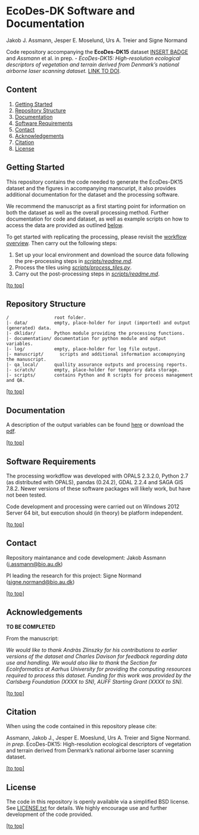 # EcoDes-DK Software and Documentation
Jakob J. Assmann, Jesper E. Moselund, Urs A. Treier and Signe Normand

Code repository accompanying the **EcoDes-DK15** dataset [INSERT BADGE](https://doi.org/10.5281/zenodo.4756557) and *Assmann* et al. in prep. - *EcoDes-DK15:* *High-resolution ecological descriptors of vegetation and terrain derived from Denmark’s national airborne laser scanning dataset.* [LINK TO DOI]().

## Content

1. [Getting Started](#getting-started)
2. [Repository Structure](#repository-structure)
3. [Documentation](#documentation)
4. [Software Requirements](#software-requirements)
5. [Contact](#contact)
6. [Acknowledgements](#Acknowledgements)
7. [Citation](#citation)
8. [License](#license)

## Getting Started

This repository contains the code needed to generate the EcoDes-DK15 dataset and the figures in accompanying manscuript, it also provides additional documentation for the dataset and the processing software.

We recommend the manuscript as a first starting point for information on both the dataset as well as the overall processing method. Further documentation for code and dataset, as well as example scripts on how to access the data are provided as outlined [below](#documentation). 

To get started with replicating the processing, please revisit the [workflow overview](/documentation/dk_lidar_processing_flow.pdf). Then carry out the following steps:

1. Set up your local environment and download the source data following the pre-processing steps in [*scripts/readme.md*](scripts/readme.md).
2. Process the tiles using [*scripts/process_tiles.py*](scripts/process_tiles.py).
3. Carry out the post-processing steps in [*scripts/readme.md*](scripts/readme.md).

[\[to top\]](#content)

## Repository Structure
```
/                 root folder.
|- data/          empty, place-holder for input (imported) and output (generated) data.
|- dklidar/       Python module providing the processing functions.
|- documentation/ documentation for python module and output variables. 
|- log/           empty, place-holder for log file output.
|- manuscript/ 		scripts and additional information accomapnying the manuscript.
|- qa_local/      quallity assurance outputs and processing reports.
|- scratch/       empty, place-holder for temporary data storage.
|- scripts/       contains Python and R scripts for process management and QA.
```
[\[to top\]](#content)

## Documentation

A description of the output variables can be found [here](/documentation/variables.md) or download the [pdf](/documentation/variables.pdf).

[\[to top\]](#content)

## Software Requirements

The processing workdflow was developed with OPALS 2.3.2.0, Python 2.7 (as distributed with OPALS), pandas (0.24.2), GDAL 2.2.4 and SAGA GIS 7.8.2. Newer versions of these software packages will likely work, but have not been tested. 

Code development and processing were carried out on Windows 2012 Server 64 bit, but execution should (in theory) be platform independent. 

[\[to top\]](#content)

## Contact
Repository maintanance and code development: Jakob Assmann (j.assmann@bio.au.dk)

PI leading the research for this project: Signe Normand (signe.normand@bio.au.dk)

[\[to top\]](#content)

## Acknowledgements

**TO BE COMPLETED**

From the manuscript:

*We would like to thank Andràs Zlinszky for his contributions to earlier versions of the dataset and Charles Davison for feedback regarding data use and handling. We would also like to thank the Section for EcoInformatics at Aarhus University for providing the computing resources required to process this dataset. Funding for this work was provided by the Carlsberg Foundation (XXXX to SN), AUFF Starting Grant (XXXX to SN).*

[\[to top\]](#content)

## Citation

When using the code contained in this repository please cite:

Assmann, Jakob J., Jesper E. Moeslund, Urs A. Treier and Signe Normand. *in prep*. EcoDes-DK15: High-resolution ecological descriptors of vegetation and terrain derived from Denmark’s national airborne laser scanning dataset.

[\[to top\]](#content)

## License

The code in this repository is openly available via a simplified BSD license. See [LICENSE.txt](license.txt) for details. We highly encourage use and further development of the code provided.  

[\[to top\]](#content)

